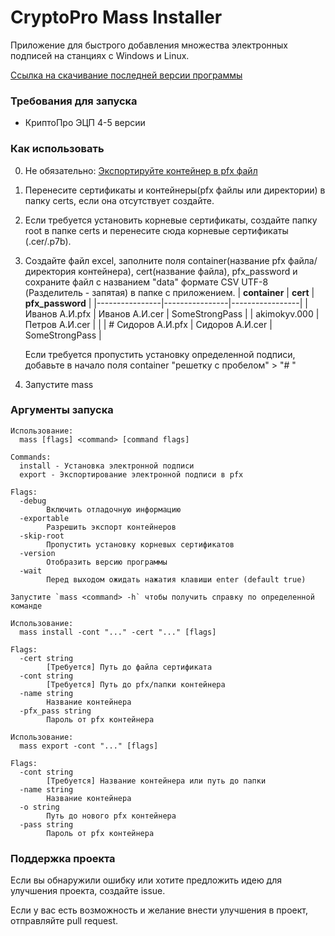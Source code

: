 # CryptoPro Mass Installer
Приложение для быстрого добавления множества электронных подписей на станциях с Windows и Linux.

[Ссылка на скачивание последней версии программы](https://github.com/Demetrous-fd/CryptoPro-Mass-Installer/releases/latest)

### Требования для запуска

- КриптоПро ЭЦП 4-5 версии

### Как использовать

0. Не обязательно: [Экспортируйте контейнер в pfx файл](https://support.kontur.ru/ca/38782-kopirovanie_kontejnera_s_sertifikatom_na_dr#header_ad9459fa9)
1. Перенесите сертификаты и контейнеры(pfx файлы или директории) в папку certs, если она отсутствует создайте.
2. Если требуется установить корневые сертификаты, создайте папку root в папке certs и перенесите сюда корневые сертификаты (.cer/.p7b).
3. Создайте файл excel, заполните поля container(название pfx файла/директория контейнера), cert(название файла), pfx_password и сохраните файл с названием "data" формате CSV UTF-8 (Разделитель - запятая) в папке с приложением.
    | **container**        | **cert**       | **pfx_password**    |
    |----------------|----------------|-----------------|
    | Иванов А.И.pfx | Иванов А.И.cer | SomeStrongPass |
    | akimokyv.000 | Петров А.И.cer |  |
    | # Сидоров А.И.pfx | Сидоров А.И.cer | SomeStrongPass |
  
    Если требуется пропустить установку определенной подписи, добавьте в начало поля container "решетку с пробелом" > "# "

4. Запустите mass

### Аргументы запуска
```shell
Использование:
  mass [flags] <command> [command flags]

Commands:
  install - Установка электронной подписи
  export - Экспортирование электронной подписи в pfx

Flags:
  -debug
        Включить отладочную информацию
  -exportable
        Разрешить экспорт контейнеров
  -skip-root
        Пропустить установку корневых сертификатов
  -version
        Отобразить версию программы
  -wait
        Перед выходом ожидать нажатия клавиши enter (default true)

Запустите `mass <command> -h` чтобы получить справку по определенной команде
```

```shell
Использование:
  mass install -cont "..." -cert "..." [flags]

Flags:
  -cert string
        [Требуется] Путь до файла сертификата
  -cont string
        [Требуется] Путь до pfx/папки контейнера
  -name string
        Название контейнера
  -pfx_pass string
        Пароль от pfx контейнера
```

```shell
Использование:
  mass export -cont "..." [flags]

Flags:
  -cont string
        [Требуется] Название контейнера или путь до папки
  -name string
        Название контейнера
  -o string
        Путь до нового pfx контейнера
  -pass string
        Пароль от pfx контейнера
```

### Поддержка проекта
Если вы обнаружили ошибку или хотите предложить идею для улучшения проекта, создайте issue.

Если у вас есть возможность и желание внести улучшения в проект, отправляйте pull request.
